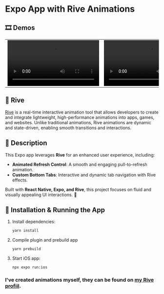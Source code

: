 # Expo App with Rive Animations

## 🎞️ Demos

<table>
  <tr>
    <td>
       <video src="https://github.com/user-attachments/assets/366ed47f-9666-43f6-a445-24ca5b9029be" />
    </td>
    <td>
       <video src="https://github.com/user-attachments/assets/efea461e-0016-4c67-b796-89ba595be179" />
    </td>
    <td>
       <video src="https://github.com/user-attachments/assets/ae2fd6e7-c7e5-402e-9dbd-93f3c70cb9cf" />
    </td>
  </tr>
</table>

## 🌈 Rive

[Rive](https://rive.app/) is a real-time interactive animation tool that allows developers to create and integrate lightweight, high-performance animations into apps, games, and websites. Unlike traditional animations, Rive animations are dynamic and state-driven, enabling smooth transitions and interactions.

## 📝 Description

This Expo app leverages **Rive** for an enhanced user experience, including:

- **Animated Refresh Control**: A smooth and engaging pull-to-refresh animation.
- **Custom Bottom Tabs**: Interactive and dynamic tab navigation with Rive effects.

Built with **React Native, Expo, and Rive**, this project focuses on fluid and visually appealing UI interactions. 🚀

## 📲 Installation & Running the App

1. Install dependencies:

   ```sh
   yarn install
   ```

2. Compile plugin and prebuild app

   ```sh
   yarn prebuild
   ```

3. Start iOS app:

   ```sh
   npx expo run:ios
   ```

### I've created animations myself, they can be found on [my Rive profiil](https://rive.app/@b.sworzen).
